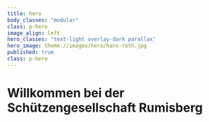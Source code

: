 ```yaml
---
title: hero
body_classes: "modular"
class: p-hero
image_align: left
hero_classes: "text-light overlay-dark parallax"
hero_image: theme://images/hero/hans-roth.jpg
published: true
class: p-hero
---
```


# Willkommen bei der <br> Schützengesellschaft Rumisberg

